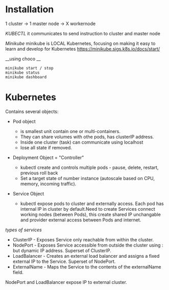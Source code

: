 # Installation

1 cluster -> 1 master node -> X workernode

*KUBECTL*
it communicates to send instruction to cluster and master node

*Minikube*
minikube is LOCAL Kubernetes, focusing on making it easy to learn and develop for Kubernetes
https://minikube.sigs.k8s.io/docs/start/

__using choco __
```
minikube start / stop
minikube status
minikube dashboard
```

# Kubernetes

Contains several objects: 
    
- Pod object  
  -  is smallest unit contain one or multi-containers.  
  - They can share volumes with othe pods, has clusterIP address.    
  - Inside one cluster (task) can communicate using localhost  
  - lose all state if removed.  


- Deployment Object = "Controller"  
  - kubectl create and controls multiple pods - pause, delete, restart, previous roll back  
  - Set a target state of number instance (autoscale based on CPU, memory, incoming traffic).  


- Service Object  
  - kubectl expose pods to cluster and externally access. Each pod has internal IP in cluster by default.Need to create Services connect working nodes (between Pods), this create shared IP unchangable and provider external access between Pods and internet.
  
  
*types of services*
- ClusterIP - Exposes Service only reachable from within the cluster.
- NodePort - Exposes Service accessible from outside the cluster using <NodeIP>:<NodePort> but dynamic IP address. Superset of ClusterIP. 
- LoadBalancer - Creates an external load balancer and assigns a fixed external IP to the Service. Superset of NodePort.
- ExternalName - Maps the Service to the contents of the externalName field.

NodePort and LoadBalancer expose IP to external cluster.
